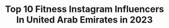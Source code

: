 ---
title: Top 10 Fitness Instagram Influencers In United Arab Emirates in 2023
description: >-
  Find top fitness Instagram influencers in United Arab Emirates in 2023. Most popular hashtags: #weekendvibes #fitness #beauty.
platform: Instagram
hits: 166
text_top: Analyze the top-rated Instagram profiles on inBeat.
text_bottom: Our database aggregates 166 Instagram influencers like this in United Arab Emirates for you to pitch.
profiles:
  - username: "keyvanshahgholi.ifbbpro"
    fullname: >-
      keyvanshahgholi.ifbbpro
    bio: >-
      Dimond cup champion 2016 🥇 Fitness expo dubai 2016 🥈 Iranian physique Overall 2017 🥇 Mr olympia India Overall 2017 🥇
    location: "United Arab Emirates"
    followers: 18573
    engagement: 1115
    commentsToLikes: 0.055658
    id: ck0w2ejvtnyn20i19oi4pzls5
    verified: false
    hashtags: "#ifbb, #motivation, #ifbbproleague, #ifbbpro"
  - username: "radhasrevolution"
    fullname: >-
      Radha Shah
    bio: >-
      Mrs. India Worldwide UAE 🇮🇳 🇦🇪. Fashion, Fitness, Food & Beauty Blogger For collaboration please DM me
    location: "United Arab Emirates"
    followers: 53596
    engagement: 412
    commentsToLikes: 0.233228
    id: ck5cargq3dzju0i118j7fjm4a
    verified: false
    hashtags: ""
  - username: "snoood444"
    fullname: >-
      القيصر العامري
    bio: >-
      RamoOs 😈 Physique_fitness 👻snap: snoood444 . . ‎لاعب المنتخب الوطني لكمال الاجسام في فئة الفزيك🇴🇲
    location: "United Arab Emirates"
    followers: 3336
    engagement: 1340
    commentsToLikes: 0.142745
    id: ck6u5pa0kay2x0j710npzmx7g
    verified: false
    hashtags: "#team"
  - username: "maxwyatt_"
    fullname: >-
      Max Wyatt
    bio: >-
      Living in Dubai / travel / fitness / YouTube🌴
    location: "United Arab Emirates"
    followers: 823561
    engagement: 317
    commentsToLikes: 0.021100
    id: ck5c4yhlw2dog0i11xxm6w385
    verified: false
    hashtags: "#rio, #travel, #explore"
  - username: "dareenbg"
    fullname: >-
      🇦🇪Dareen Barbar🇱🇧دارين بربر
    bio: >-
      Fitness/Life Coach Managing @awod.uae WBFF transformation winner🏅 Triathlete 🏃🏽‍♀️🏊🏼‍♂️🚴🏼‍♂️ Coaching/Events/Speaking ⬇️⬇️ ⬇️
    location: "United Arab Emirates"
    followers: 23637
    engagement: 354
    commentsToLikes: 0.058388
    id: ck14gwcdv7cvu0i19k6cwvema
    verified: false
    hashtags: "#dontgiveup, #dareenbarbar, #dubai, #inspire"
  - username: "madhuri.chavan7"
    fullname: >-
      Madhuri Chavan
    bio: >-
      DANCER | PERSONAL TRAINER | FITNESS MODEL Ex Performer at @universal_studios_japan & @dubaiparksresorts Subscribe my channel below👇
    location: "United Arab Emirates"
    followers: 7241
    engagement: 628
    commentsToLikes: 0.078376
    id: ck15q0f1p0hzj0i197nafgoir
    verified: false
    hashtags: "#blackpink, #howyoulikethat, #dncracademy, #dancecovercontest"
  - username: "shawna_craig"
    fullname: >-
      Shawna Craig
    bio: >-
      🎞/📺 •Fitness • Travel • Creative • Empath• 🎥Actress/TV Personality 📍Los Angeles | Las Vegas | Abu Dhabi | Dubai
    location: "United Arab Emirates"
    followers: 23164
    engagement: 171
    commentsToLikes: 0.096214
    id: ck6tskr2z5bi20j713f5vx6g2
    verified: true
    hashtags: "#actress, #goodvibes, #latina, #model"
  - username: "ommie10"
    fullname: >-
      Omarion Ryan
    bio: >-
      ‪🤴🏾‬ ‪IFBB Men's physique 🏆‬ ‪Fitness Model 📸‬ ‬Online PT 📧‬ ‪Dubai - UK 🇬🇧🇦🇪
    location: "United Arab Emirates"
    followers: 87643
    engagement: 278
    commentsToLikes: 0.023675
    id: ck5btbjdpfo770i11rv0md767
    verified: false
    hashtags: "#mealprep, #bodybuilding, #romania, #healthyfoodromania"
  - username: "somaiah_wbffpro"
    fullname: >-
      Somaiah WBFF PRO
    bio: >-
      🔸️Passion for fitness and fashion 🔸️Founder, creator @maeyaclothing 🔸️Pro fitness athlete @wbffentertainment 📍Dubai, UAE
    location: "United Arab Emirates"
    followers: 21120
    engagement: 374
    commentsToLikes: 0.077848
    id: ck6u3399bvfvi0j71o1d7mdu9
    verified: false
    hashtags: "#tb, #werkit, #workit, #samples"
  - username: "faridaisrail"
    fullname: >-
      faridaisrail #Hertraveldiary
    bio: >-
      ♥ Fitness / Fashion / Lifestyle ☻ Dental surgeon👩‍⚕️ @dr.faridaisrail ★ Entrepreneur ♥ Dubai - Abudhabi 🇦🇪 🇮🇳
    location: "United Arab Emirates"
    followers: 29212
    engagement: 278
    commentsToLikes: 0.036620
    id: ck55jaedewm5m0i11ouysfgrm
    verified: false
    hashtags: "#apmmonacopartner, #scrublife, #aboutlastnight, #apmmonaco"
---